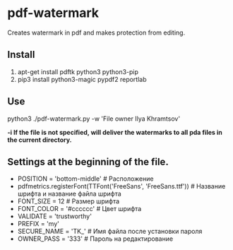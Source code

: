 # pdf-watermark
Creates watermark in pdf and makes protection from editing.

## Install 
1. apt-get install pdftk python3 python3-pip
2. pip3 install python3-magic pypdf2 reportlab

## Use
python3 ./pdf-watermark.py -w 'File owner Ilya Khramtsov'

**-i If the file is not specified, will deliver the watermarks to all pda files in the current directory.**


## Settings at the beginning of the file.
- POSITION = 'bottom-middle'  # Расположение
- pdfmetrics.registerFont(TTFont('FreeSans', 'FreeSans.ttf'))  # Название шрифта и название файла шрифта
- FONT_SIZE = 12  # Размер шрифта
- FONT_COLOR = '#cccccc'  # Цвет шрифта
- VALIDATE = 'trustworthy'
- PREFIX = 'my'
- SECURE_NAME = 'TK_'  # Имя файла после установки пароля
- OWNER_PASS = '333'  # Пароль на редактирование

